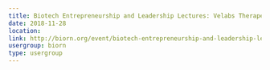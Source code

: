 ```yaml
---
title: Biotech Entrepreneurship and Leadership Lectures: Velabs Therapeutics (EMBL-spinoff)
date: 2018-11-28
location: 
link: http://biorn.org/event/biotech-entrepreneurship-and-leadership-lectures-velabs-therapeutics-embl-spinoff/
usergroup: biorn
type: usergroup
---
```

